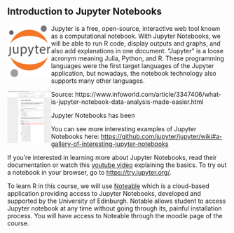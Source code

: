 ## Introduction to Jupyter Notebooks 

<img src="Figures/Jupyter_logo.svg.png" align="left" alt="Jupyter Notebooks Logo" title="Jupyter Notebooks Logo" width="100" height="120"> Jupyter is a free, open-source, interactive web tool known as a computational notebook. With Jupyter Notebooks, we will be able to run R code, display outputs and graphs, and also add explanations in one document. “Jupyter” is a loose acronym meaning Julia, Python, and R. These programming languages were the first target languages of the Jupyter application, but nowadays, the notebook technology also supports many other languages. 

<img src="Figures/notebook_example.png" align="left" alt="Jupyter Notebooks Example" title="Jupyter Notebooks Example" width="100" height="120">
Source: https://www.infoworld.com/article/3347406/what-is-jupyter-notebook-data-analysis-made-easier.html

Jupyter Notebooks has been 

You can see more interesting examples of Jupyter Notebooks here:
https://github.com/jupyter/jupyter/wiki#a-gallery-of-interesting-jupyter-notebooks

If you’re interested in learning more about Jupyter Notebooks, read their documentation or watch this [youtube video](https://www.youtube.com/embed/oJ6z02N0Te0) explaining the basics. To try out a notebook in your browser, go to https://try.jupyter.org/.

To learn R in this course, we will use [Noteable](https://noteable.edina.ac.uk/) which is a cloud-based application providing access to Jupyter Notebooks, developed and supported by the University of Edinburgh. Notable allows student to access Jupyter notebook at any time without going through its, painful installation process. You will have access to Noteable through the moodle page of the course.

